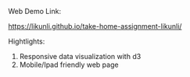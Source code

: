 Web Demo Link:

https://likunli.github.io/take-home-assignment-likunli/


Hightlights:

 1. Responsive data visualization with d3
 2. Mobile/Ipad friendly web page